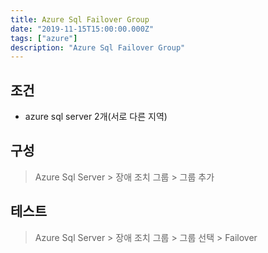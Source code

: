 ```yaml
---
title: Azure Sql Failover Group
date: "2019-11-15T15:00:00.000Z"
tags: ["azure"]
description: "Azure Sql Failover Group"
---
```


## 조건
+ azure sql server 2개(서로 다른 지역)

## 구성
>Azure Sql Server > 장애 조치 그룹 > 그룹 추가

## 테스트
>Azure Sql Server > 장애 조치 그룹 > 그룹 선택 > Failover
